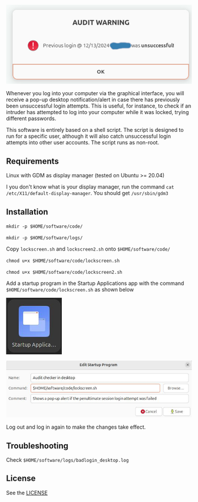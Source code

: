 ![](alert_example.jpg)

Whenever you log into your computer via the graphical interface, you will receive a pop-up desktop notification/alert in case there has previously been unsuccessful login attempts. This is useful, for instance, to check if an intruder has attempted to log into your computer while it was locked, trying different passwords.

This software is entirely based on a shell script. The script is designed to run for a specific user, although it will also catch unsuccessful login attempts into other user accounts. The script runs as non-root.

## Requirements

Linux with GDM as display manager
(tested on Ubuntu >= 20.04)

I you don't know what is your display manager, run the command `cat /etc/X11/default-display-manager`. You should get `/usr/sbin/gdm3`

## Installation

`mkdir -p $HOME/software/code/`

`mkdir -p $HOME/software/logs/`

Copy `lockscreen.sh` and `lockscreen2.sh` onto `$HOME/software/code/`

`chmod u+x $HOME/software/code/lockscreen.sh`

`chmod u+x $HOME/software/code/lockscreen2.sh`

Add a startup program in the Startup Applications app with the command `$HOME/software/code/lockscreen.sh` as shown below

![startup applications app](startup_applications.jpg)

![Adding a startup program](adding.jpg)

Log out and log in again to make the changes take effect.

## Troubleshooting

Check `$HOME/software/logs/badlogin_desktop.log`

## License

See the [LICENSE](LICENSE)
